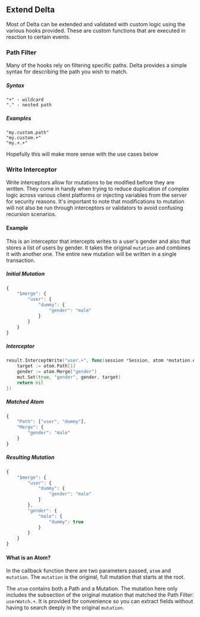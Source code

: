 ## Extend Delta
Most of Delta can be extended and validated with custom logic using the various hooks provided.  These are custom functions that are executed in reaction to certain events.

### Path Filter
Many of the hooks rely on filtering specific paths.  Delta provides a simple syntax for describing the path you wish to match.

##### Syntax
```
"+" - wildcard
"." - nested path
```

##### Examples
```
"my.custom.path"
"my.custom.+"
"my.+.+"
```
Hopefully this will make more sense with the use cases below

### Write Interceptor  
Write interceptors allow for mutations to be modified before they are written. They come in handy when trying to reduce duplication of complex logic across various client platforms or injecting variables from the server for security reasons. It's important to note that modifications to mutation will not also be run through interceptors or validators to avoid confusing recursion scenarios.

#### Example
This is an interceptor that intercepts writes to a user's gender and also that stores a list of users by gender.  It takes the original `mutation` and combines it with another one.  The entire new mutation will be written in a single transaction.

##### Initial Mutation
```javascript
{
	"$merge": {
		"user": {
			"dummy": {
				"gender": "male"
			}
		}
	}
}
```
##### Interceptor
```go
result.InterceptWrite("user.+", func(session *Session, atom *mutation.Atom, mut *mutation.Mutation) error {
	target := atom.Path[1]
	gender := atom.Merge["gender"]
	mut.Set(true, "gender", gender, target)
	return nil
})
```

##### Matched Atom
```javascript
{
	"Path": ["user", "dummy"],
	"Merge": {
		"gender": "male"
	}
}
```
##### Resulting Mutation
```javascript
{
	"$merge": {
		"user": {
			"dummy": {
				"gender": "male"
			}
		},
		"gender": {
			"male": {
				"dummy": true
			}
		}
	}
}
```
#### What is an Atom?
In the callback function there are two parameters passed, `atom` and `mutation`.  The `mutation` is the original, full mutation that starts at the root.

The `atom` contains both a Path and a Mutation.  The mutation here only includes the subsection of the original mutation that matched the Path Filter: `userWatch.+`.  It is provided for convenience so you can extract fields without having to search deeply in the original `mutation`.
